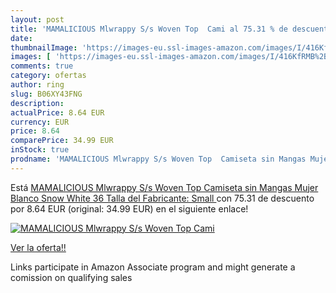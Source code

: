 ```yaml
---
layout: post
title: 'MAMALICIOUS Mlwrappy S/s Woven Top  Cami al 75.31 % de descuento'
date: 
thumbnailImage: 'https://images-eu.ssl-images-amazon.com/images/I/416KfRMB%2BLL._SL200_.jpg'
images: [ 'https://images-eu.ssl-images-amazon.com/images/I/416KfRMB%2BLL._SL200_.jpg' ]
comments: true
category: ofertas
author: ring
slug: B06XY43FNG
description:
actualPrice: 8.64 EUR
currency: EUR
price: 8.64
comparePrice: 34.99 EUR
inStock: true
prodname: 'MAMALICIOUS Mlwrappy S/s Woven Top  Camiseta sin Mangas Mujer  Blanco  Snow White   36  Talla del Fabricante: Small '
---
```


Está [MAMALICIOUS Mlwrappy S/s Woven Top  Camiseta sin Mangas Mujer  Blanco  Snow White   36  Talla del Fabricante: Small ](https://www.amazon.es/dp/B06XY43FNG/?tag=tolees-21) con 75.31 de descuento por 8.64 EUR (original: 34.99 EUR) en el siguiente enlace!

[![MAMALICIOUS Mlwrappy S/s Woven Top  Cami](https://images-eu.ssl-images-amazon.com/images/I/416KfRMB%2BLL._SL200_.jpg)](https://www.amazon.es/dp/B06XY43FNG/?tag=tolees-21)

[Ver la oferta!!](https://www.amazon.es/dp/B06XY43FNG/?tag=tolees-21)

Links participate in Amazon Associate program and might generate a comission on qualifying sales


